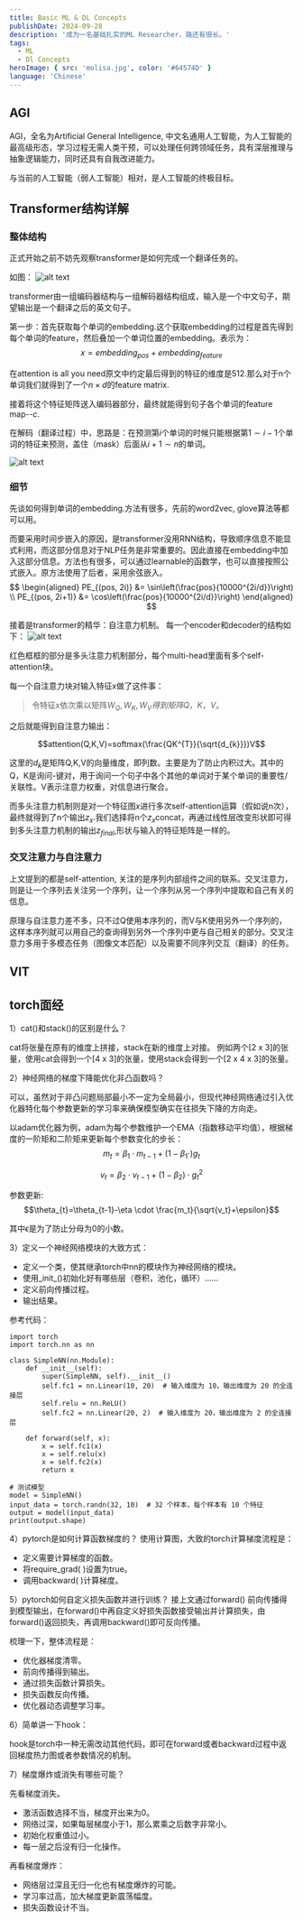 ```yaml
---
title: Basic ML & DL Concepts
publishDate: 2024-09-28
description: '成为一名基础扎实的ML Researcher，路还有很长。'
tags:
  - ML
  - Dl Concepts
heroImage: { src: 'molisa.jpg', color: '#64574D' }
language: 'Chinese'
---
```


## AGI

AGI，全名为Artificial General Intelligence, 中文名通用人工智能，为人工智能的最高级形态，学习过程无需人类干预，可以处理任何跨领域任务，具有深层推理与抽象逻辑能力，同时还具有自我改进能力。

与当前的人工智能（弱人工智能）相对，是人工智能的终极目标。

## Transformer结构详解

### 整体结构
正式开始之前不妨先观察transformer是如何完成一个翻译任务的。

如图：
![alt text](transformer.png)

transformer由一组编码器结构与一组解码器结构组成，输入是一个中文句子，期望输出是一个翻译之后的英文句子。

第一步：首先获取每个单词的embedding.这个获取embedding的过程是首先得到每个单词的feature，然后叠加一个单词位置的embedding。表示为：$$x=embedding_{pos}+embedding_{feature}$$

在attention is all you need原文中约定最后得到的特征的维度是512.那么对于n个单词我们就得到了一个$n\times d$的feature matrix.

接着将这个特征矩阵送入编码器部分，最终就能得到句子各个单词的feature map--$c$.

在解码（翻译过程）中，思路是：在预测第$i$个单词的时候只能根据第$1\sim i-1$个单词的特征来预测，盖住（mask）后面从$i+1 \sim n$的单词。

![alt text](decoder.png)

### 细节
先谈如何得到单词的embedding.方法有很多，先前的word2vec, glove算法等都可以用。

而要采用时间步嵌入的原因，是transformer没用RNN结构，导致顺序信息不能显式利用，而这部分信息对于NLP任务是非常重要的。因此直接在embedding中加入这部分信息。方法也有很多，可以通过learnable的函数学，也可以直接按照公式嵌入。原方法使用了后者，采用余弦嵌入。
$$
\begin{aligned}
PE_{(pos, 2i)}   &= \sin\left(\frac{pos}{10000^{2i/d}}\right) \\
PE_{(pos, 2i+1)} &= \cos\left(\frac{pos}{10000^{2i/d}}\right)
\end{aligned}
$$

接着是transformer的精华：自注意力机制。
每一个encoder和decoder的结构如下：
![alt text](block.png)

红色框框的部分是多头注意力机制部分，每个multi-head里面有多个self-attention块。

每一个自注意力块对输入特征x做了这件事：
>令特征x依次乘以矩阵$W_{Q},W_{K},W_{V}得到矩阵Q，K，V$。

之后就能得到自注意力输出：

$$attention(Q,K,V)=softmax(\frac{QK^{T}}{\sqrt{d_{k}}})V$$

这里的$d_{k}$是矩阵Q,K,V的向量维度，即列数。主要是为了防止内积过大。其中的Q，K是询问-键对，用于询问一个句子中各个其他的单词对于某个单词的重要性/关联性。V表示注意力权重，对信息进行聚合。

而多头注意力机制则是对一个特征图$x$进行多次self-attention运算（假如说n次），最终就得到了n个输出$z_{x}$.我们选择将n个$z_{x}$concat，再通过线性层改变形状即可得到多头注意力机制的输出$z_{final}$,形状与输入的特征矩阵是一样的。

### 交叉注意力与自注意力

上文提到的都是self-attention, 关注的是序列内部组件之间的联系。交叉注意力，则是让一个序列去关注另一个序列，让一个序列从另一个序列中提取和自己有关的信息。

原理与自注意力差不多，只不过Q使用本序列的，而V与K使用另外一个序列的，这样本序列就可以用自己的查询得到另外一个序列中更与自己相关的部分。交叉注意力多用于多模态任务（图像文本匹配）以及需要不同序列交互（翻译）的任务。



## VIT


## 


## torch面经
1）cat()和stack()的区别是什么？

cat将张量在原有的维度上拼接，stack在新的维度上对接。
例如两个[2 x 3]的张量，使用cat会得到一个[4 x 3]的张量，使用stack会得到一个[2 x 4 x 3]的张量。

2）神经网络的梯度下降能优化非凸函数吗？

可以，虽然对于非凸问题局部最小不一定为全局最小，但现代神经网络通过引入优化器特化每个参数更新的学习率来确保模型确实在往损失下降的方向走。

以adam优化器为例，adam为每个参数维护一个EMA（指数移动平均值），根据梯度的一阶矩和二阶矩来更新每个参数变化的步长：
$$m_t=\beta_{1} \cdot m_{t-1}+(1-\beta_{1} \cdot)g_{t}$$

$$v_{t}=\beta_{2} \cdot v_{t-1} + (1-\beta_{2})\cdot g_{t}^2$$

参数更新:
$$\theta_{t}=\theta_{t-1}-\eta \cdot \frac{m_t}{\sqrt{v_t}+\epsilon}$$

其中$\epsilon$是为了防止分母为0的小数。

3）定义一个神经网络模块的大致方式：

- 定义一个类，使其继承torch中nn的模块作为神经网络的模块。
- 使用_init_()初始化好有哪些层（卷积，池化，循环）......
- 定义前向传播过程。
- 输出结果。

参考代码：
```
import torch
import torch.nn as nn
 
class SimpleNN(nn.Module):
    def __init__(self):
        super(SimpleNN, self).__init__()
        self.fc1 = nn.Linear(10, 20)  # 输入维度为 10，输出维度为 20 的全连接层
        self.relu = nn.ReLU()
        self.fc2 = nn.Linear(20, 2)  # 输入维度为 20，输出维度为 2 的全连接层
 
    def forward(self, x):
        x = self.fc1(x)
        x = self.relu(x)
        x = self.fc2(x)
        return x
 
# 测试模型
model = SimpleNN()
input_data = torch.randn(32, 10)  # 32 个样本，每个样本有 10 个特征
output = model(input_data)
print(output.shape)
```
4）pytorch是如何计算函数梯度的？
使用计算图，大致的torch计算梯度流程是：

- 定义需要计算梯度的函数。
- 将require_grad( )设置为true。
- 调用backward( )计算梯度。

5）pytorch如何自定义损失函数并进行训练？
接上文通过forward() 前向传播得到模型输出，在forward()中再自定义好损失函数接受输出并计算损失，由forward()返回损失，再调用backward()即可反向传播。

梳理一下，整体流程是：
- 优化器梯度清零。
- 前向传播得到输出。
- 通过损失函数计算损失。
- 损失函数反向传播。
- 优化器动态调整学习率。

6）简单讲一下hook：

hook是torch中一种无需改动其他代码，即可在forward或者backward过程中返回梯度热力图或者参数情况的机制。

7）梯度爆炸或消失有哪些可能？

先看梯度消失。

- 激活函数选择不当，梯度开出来为0。
- 网络过深，如果每层梯度小于1，那么累乘之后数字非常小。
- 初始化权重值过小。
- 每一层之后没有归一化操作。

再看梯度爆炸：

- 网络层过深且无归一化也有梯度爆炸的可能。
- 学习率过高，加大梯度更新震荡幅度。
- 损失函数设计不当。

